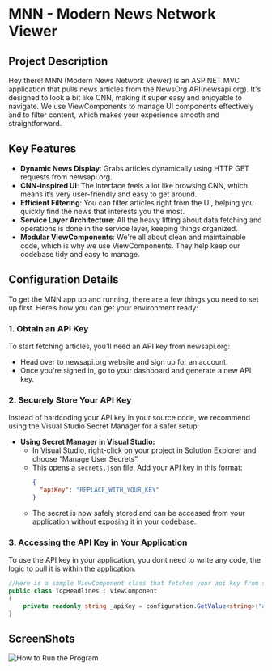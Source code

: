 # MNN - Modern News Network Viewer

## Project Description
Hey there! MNN (Modern News Network Viewer) is an ASP.NET MVC application that pulls news articles from the NewsOrg API(newsapi.org). It's designed to look a bit like CNN, making it super easy and enjoyable to navigate. We use ViewComponents to manage UI components effectively and to filter content, which makes your experience smooth and straightforward.

## Key Features
- **Dynamic News Display**: Grabs articles dynamically using HTTP GET requests from newsapi.org.
- **CNN-inspired UI**: The interface feels a lot like browsing CNN, which means it’s very user-friendly and easy to get around.
- **Efficient Filtering**: You can filter articles right from the UI, helping you quickly find the news that interests you the most.
- **Service Layer Architecture**: All the heavy lifting about data fetching and operations is done in the service layer, keeping things organized.
- **Modular ViewComponents**: We're all about clean and maintainable code, which is why we use ViewComponents. They help keep our codebase tidy and easy to manage.

## Configuration Details

To get the MNN app up and running, there are a few things you need to set up first. Here’s how you can get your environment ready:

### 1. Obtain an API Key
To start fetching articles, you'll need an API key from newsapi.org:

- Head over to newsapi.org website and sign up for an account.
- Once you're signed in, go to your dashboard and generate a new API key.

### 2. Securely Store Your API Key
Instead of hardcoding your API key in your source code, we recommend using the Visual Studio Secret Manager for a safer setup:

- **Using Secret Manager in Visual Studio:**
  - In Visual Studio, right-click on your project in Solution Explorer and choose “Manage User Secrets”.
  - This opens a `secrets.json` file. Add your API key in this format:
    ```json
    {
      "apiKey": "REPLACE_WITH_YOUR_KEY"
    }
    ```
  - The secret is now safely stored and can be accessed from your application without exposing it in your codebase.

### 3. Accessing the API Key in Your Application
To use the API key in your application, you dont need to write any code, the logic to pull it is within the application.

```csharp
//Here is a sample ViewComponent class that fetches your api key from secret file.
public class TopHeadlines : ViewComponent
{
    private readonly string _apiKey = configuration.GetValue<string>("apiKey");
}
```
## ScreenShots
![How to Run the Program](.MNews/ReadMe/HowToRUnTheProgram%20(1).jpg "How to Run the Program")
